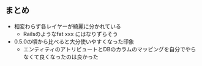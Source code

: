 ## まとめ

* 相変わらず各レイヤーが綺麗に分かれている
  * Railsのようなfat xxx にはなりずらそう
* 0.5.0の頃から比べると大分使いやすくなった印象
  * エンティティのアトリビュートとDBのカラムのマッピングを自分でやらなくて良くなったのは良かった
